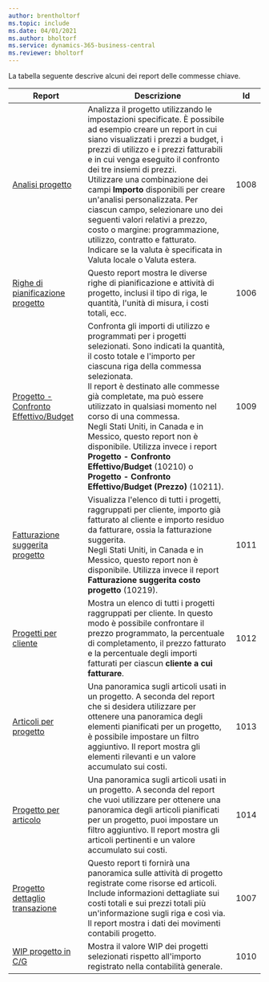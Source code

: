 ```yaml
---
author: brentholtorf
ms.topic: include
ms.date: 04/01/2021
ms.author: bholtorf
ms.service: dynamics-365-business-central
ms.reviewer: bholtorf
---
```


La tabella seguente descrive alcuni dei report delle commesse chiave.

| Report | Descrizione | Id | 
|---------|---------|---------|
| [Analisi progetto](https://businesscentral.dynamics.com?report=1008)|Analizza il progetto utilizzando le impostazioni specificate. È possibile ad esempio creare un report in cui siano visualizzati i prezzi a budget, i prezzi di utilizzo e i prezzi fatturabili e in cui venga eseguito il confronto dei tre insiemi di prezzi.<br>Utilizzare una combinazione dei campi **Importo** disponibili per creare un'analisi personalizzata. Per ciascun campo, selezionare uno dei seguenti valori relativi a prezzo, costo o margine: programmazione, utilizzo, contratto e fatturato. <br>Indicare se la valuta è specificata in Valuta locale o Valuta estera. |1008|
| [Righe di pianificazione progetto](https://businesscentral.dynamics.com?report=1006) |Questo report mostra le diverse righe di pianificazione e attività di progetto, inclusi il tipo di riga, le quantità, l'unità di misura, i costi totali, ecc.|1006|
| [Progetto - Confronto Effettivo/Budget](https://businesscentral.dynamics.com?report=1009)|Confronta gli importi di utilizzo e programmati per i progetti selezionati. Sono indicati la quantità, il costo totale e l'importo per ciascuna riga della commessa selezionata. <br>Il report è destinato alle commesse già completate, ma può essere utilizzato in qualsiasi momento nel corso di una commessa.<br>Negli Stati Uniti, in Canada e in Messico, questo report non è disponibile. Utilizza invece i report **Progetto - Confronto Effettivo/Budget** (10210) o **Progetto - Confronto Effettivo/Budget (Prezzo)** (10211).|1009|
| [Fatturazione suggerita progetto](https://businesscentral.dynamics.com?report=1011)|Visualizza l'elenco di tutti i progetti, raggruppati per cliente, importo già fatturato al cliente e importo residuo da fatturare, ossia la fatturazione suggerita. <br>Negli Stati Uniti, in Canada e in Messico, questo report non è disponibile. Utilizza invece il report **Fatturazione suggerita costo progetto** (10219).|1011|
| [Progetti per cliente](https://businesscentral.dynamics.com?report=1012)|Mostra un elenco di tutti i progetti raggruppati per cliente. In questo modo è possibile confrontare il prezzo programmato, la percentuale di completamento, il prezzo fatturato e la percentuale degli importi fatturati per ciascun **cliente a cui fatturare**.|1012|
| [Articoli per progetto](https://businesscentral.dynamics.com?report=1013)|Una panoramica sugli articoli usati in un progetto. A seconda del report che si desidera utilizzare per ottenere una panoramica degli elementi pianificati per un progetto, è possibile impostare un filtro aggiuntivo. Il report mostra gli elementi rilevanti e un valore accumulato sui costi.|1013|
| [Progetto per articolo](https://businesscentral.dynamics.com?report=1014) |Una panoramica sugli articoli usati in un progetto. A seconda del report che vuoi utilizzare per ottenere una panoramica degli articoli pianificati per un progetto, puoi impostare un filtro aggiuntivo. Il report mostra gli articoli pertinenti e un valore accumulato sui costi.|1014|
| [Progetto dettaglio transazione](https://businesscentral.dynamics.com?report=1007) |Questo report ti fornirà una panoramica sulle attività di progetto registrate come risorse ed articoli. Include informazioni dettagliate sui costi totali e sui prezzi totali più un'informazione sugli riga e così via. Il report mostra i dati dei movimenti contabili progetto.|1007|
| [WIP progetto in C/G](https://businesscentral.dynamics.com?report=1010) |Mostra il valore WIP dei progetti selezionati rispetto all'importo registrato nella contabilità generale.|1010|